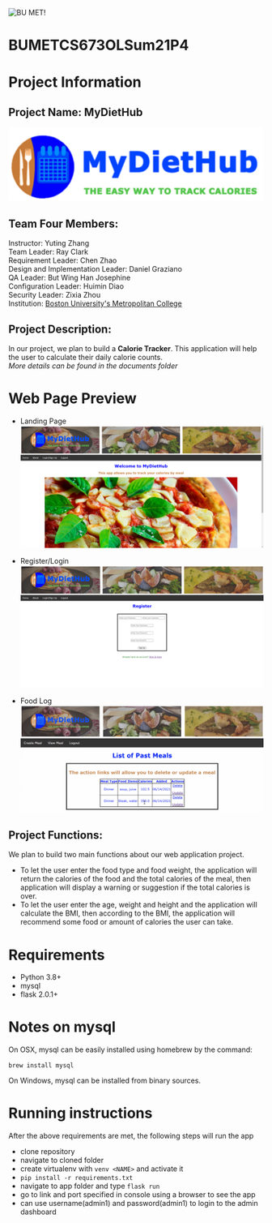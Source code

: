 ![BU MET!](https://scontent-hkt1-2.xx.fbcdn.net/v/t1.6435-9/70685441_2848187218541888_5583214686003789824_n.jpg?_nc_cat=108&ccb=1-3&_nc_sid=973b4a&_nc_ohc=BwDf3gHf8ukAX8qFZzF&_nc_oc=AQm021PAFiF9x3VmH1OPpS8Eid79jYIE7jtuRt4fLwljACl9Sc3m9hsKvK7jSRw_NJk&_nc_ht=scontent-hkt1-2.xx&oh=860551b869193d0d896ae464ee060cf5&oe=60DA9D26)
# BUMETCS673OLSum21P4

# Project Information
## Project Name: MyDietHub
![Logo!](images/logo.png)
## Team Four Members: 
Instructor: Yuting Zhang<br>
Team Leader: Ray Clark<br>
Requirement Leader: Chen Zhao<br>
Design and Implementation Leader: Daniel Graziano<br>
QA Leader: But Wing Han Josephine<br>
Configuration Leader: Huimin Diao<br>
Security Leader: Zixia Zhou<br>
Institution: [Boston University's Metropolitan College](https://www.bu.edu/met/)<br>

## Project Description:
In our project, we plan to build a  **Calorie Tracker**. This application will help the user to calculate their daily calorie counts.<br>
*More details can be found in the documents folder*

# Web Page Preview
- Landing Page
![Landing Page!](images/HomePage.png)

- Register/Login
![Registration!](images/Register.png)    
- Food Log
![Food Log!](images/ViewMeal.png)




## Project Functions:
We plan to build two main functions about our web application project.
- To let the user enter the food type and food weight, the application will return the calories of the food and the total calories of the meal, then application will display a warning or suggestion if the total calories is over.
- To let the user enter the age, weight and height and the application will calculate the BMI, then according to the BMI, the application will recommend some food or amount of calories the user can take.<br>



# Requirements
- Python 3.8+
- mysql
- flask 2.0.1+


# Notes on mysql
On OSX, mysql can be easily installed using homebrew by the command:
```angular2html
brew install mysql
```
On Windows, mysql can be installed from binary sources.

# Running instructions
After the above requirements are met, the following steps will run the app
- clone repository
- navigate to cloned folder
- create virtualenv with `venv <NAME>` and activate it
- `pip install -r requirements.txt`
- navigate to app folder and type `flask run`
- go to link and port specified in console using a browser to see the app
- can use username(admin1) and password(admin1) to login to the admin dashboard




